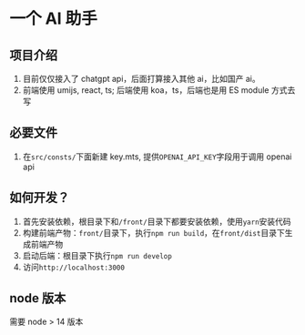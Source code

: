 # 一个 AI 助手

## 项目介绍

1. 目前仅仅接入了 chatgpt api，后面打算接入其他 ai，比如国产 ai。
2. 前端使用 umijs, react, ts; 后端使用 koa，ts，后端也是用 ES module 方式去写

## 必要文件

1. 在`src/consts/`下面新建 key.mts, 提供`OPENAI_API_KEY`字段用于调用 openai api

## 如何开发？

1. 首先安装依赖，根目录下和`/front/`目录下都要安装依赖，使用`yarn`安装代码
2. 构建前端产物：`front/`目录下，执行`npm run build`，在`front/dist`目录下生成前端产物
3. 启动后端：根目录下执行`npm run develop`
4. 访问`http://localhost:3000`

## node 版本

需要 node > 14 版本
